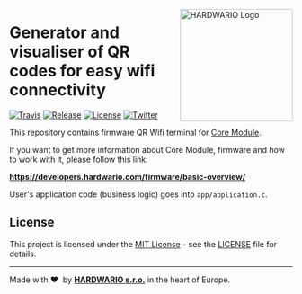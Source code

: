 <a href="https://www.hardwario.com/"><img src="https://www.hardwario.com/ci/assets/hw-logo.svg" width="200" alt="HARDWARIO Logo" align="right"></a>

# Generator and visualiser of QR codes for easy wifi connectivity

[![Travis](https://img.shields.io/travis/bigclownprojects/bcf-radio-qr-wifi-terminal/master.svg)](https://travis-ci.org/bigclownprojects/bcf-radio-qr-wifi-terminal)
[![Release](https://img.shields.io/github/release/bigclownprojects/bcf-radio-qr-wifi-terminal.svg)](https://github.com/bigclownprojects/bcf-radio-qr-wifi-terminal/releases)
[![License](https://img.shields.io/github/license/bigclownprojects/bcf-radio-qr-wifi-terminal.svg)](https://github.com/bigclownprojects/bcf-radio-qr-wifi-terminal/blob/master/LICENSE)
[![Twitter](https://img.shields.io/twitter/follow/hardwario_en.svg?style=social&label=Follow)](https://twitter.com/hardwario_en)

This repository contains firmware QR Wifi terminal for [Core Module](https://shop.bigclown.com/core-module).

If you want to get more information about Core Module, firmware and how to work with it, please follow this link:

**https://developers.hardwario.com/firmware/basic-overview/**

User's application code (business logic) goes into `app/application.c`.

## License

This project is licensed under the [MIT License](https://opensource.org/licenses/MIT/) - see the [LICENSE](LICENSE) file for details.

---

Made with &#x2764;&nbsp; by [**HARDWARIO s.r.o.**](https://www.hardwario.com/) in the heart of Europe.
